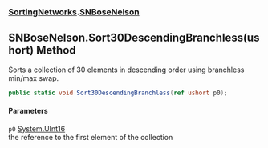 ### [SortingNetworks](SortingNetworks.md 'SortingNetworks').[SNBoseNelson](SortingNetworks_SNBoseNelson.md 'SortingNetworks.SNBoseNelson')
## SNBoseNelson.Sort30DescendingBranchless(ushort) Method
Sorts a collection of 30 elements in descending order using branchless min/max swap.  
```csharp
public static void Sort30DescendingBranchless(ref ushort p0);
```
#### Parameters
<a name='SortingNetworks_SNBoseNelson_Sort30DescendingBranchless(ushort)_p0'></a>
`p0` [System.UInt16](https://docs.microsoft.com/en-us/dotnet/api/System.UInt16 'System.UInt16')  
the reference to the first element of the collection
  
